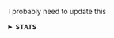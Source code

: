 I probably need to update this


<details>
<summary><b><samp>STATS</samp></b></summary>

  <div align="center">
    <p><img src="https://github-readme-stats.vercel.app/api?username=deathemonic&show_icons=true&bg_color=212529&text_color=FFBEBE&title_color=DEFBFF&icon_color=DEFBFF&border_radius=20&border_color=FFBEBE"/><p>
    <p><img src="https://github-readme-stats.vercel.app/api/top-langs/?username=deathemonic&langs_count=25&layout=compact&bg_color=212529&text_color=FFBEBE&title_color=DEFBFF&icon_color=DEFBFF&border_radius=20&border_color=FFBEBE&exclude_repo=SweetDots,CatDots,Dotfiles,Kyuketsuki"/></p>
    <p><img src="https://komarev.com/ghpvc/?username=deathemonic&label=Profile%20Views&color=212529&style=for-the-badge"/></p>
    <p><img src="https://count.getloli.com/@Zinth?name=Zinth&theme=rule34&padding=7&offset=0&align=top&scale=1&pixelated=1&darkmode=auto" /></p>
    <p align="center">
  <a href="https://skillicons.dev">
    <img src="https://skillicons.dev/icons?i=py,rust,cs,kotlin,java,dart,lua,bash,md,flutter,ts,tailwind,bun,tauri,supabase,figma,sqlite,dotnet,git,neovim,vim,nix,unity,blender,arch,linux" />
  </a>
</p>
  </div>
</details>
